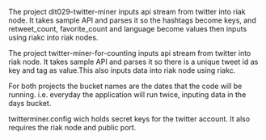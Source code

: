 The project  dit029-twitter-miner inputs api stream from twitter into riak node. It takes sample API and parses it so the hashtags become keys, and retweet_count, favorite_count and language become values then inputs using riakc into riak nodes. 

The project twitter-miner-for-counting inputs api stream from twitter into riak node. It takes sample API and parses it so there is a unique tweet id as key and tag as value.This also inputs data into riak node using riakc. 

For both projects the bucket names are the dates that the code will be running. i.e. everyday the application will run twice, inputing data in the days bucket. 

twitterminer.config wich holds secret keys for the twitter account. It also requires the riak node and public port. 

